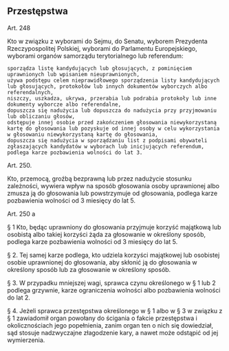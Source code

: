 ## Przestępstwa

Art. 248

Kto w związku z wyborami do Sejmu, do Senatu, wyborem Prezydenta Rzeczypospolitej Polskiej, wyborami do Parlamentu Europejskiego,  wyborami organów samorządu terytorialnego lub referendum:

    sporządza listę kandydujących lub głosujących, z pominięciem uprawnionych lub wpisaniem nieuprawnionych,
    używa podstępu celem nieprawidłowego sporządzenia listy kandydujących lub głosujących, protokołów lub innych dokumentów wyborczych albo referendalnych,
    niszczy, uszkadza, ukrywa, przerabia lub podrabia protokoły lub inne dokumenty wyborcze albo referendalne,
    dopuszcza się nadużycia lub dopuszcza do nadużycia przy przyjmowaniu lub obliczaniu głosów,
    odstępuje innej osobie przed zakończeniem głosowania niewykorzystaną kartę do głosowania lub pozyskuje od innej osoby w celu wykorzystania w głosowaniu niewykorzystaną kartę do głosowania,
    dopuszcza się nadużycia w sporządzaniu list z podpisami obywateli zgłaszających kandydatów w wyborach lub inicjujących referendum, podlega karze pozbawienia wolności do lat 3.


Art. 250.

Kto, przemocą, groźbą bezprawną lub przez nadużycie stosunku zależności, wywiera wpływ na sposób głosowania osoby uprawnionej albo zmusza ją do głosowania lub powstrzymuje od głosowania, podlega karze pozbawienia wolności od 3 miesięcy do lat 5.


Art. 250 a

§ 1 Kto, będąc uprawniony do głosowania przyjmuje korzyść majątkową lub osobistą albo takiej korzyści żąda za głosowanie w określony sposób, podlega karze pozbawienia wolności od 3 miesięcy do lat 5.

§ 2. Tej samej karze podlega, kto udziela korzyści majątkowej lub osobistej osobie uprawnionej do głosowania, aby skłonić ją do głosowania w określony sposób lub za głosowanie w określony sposób.

§ 3. W przypadku mniejszej wagi, sprawca czynu określonego w § 1 lub 2 podlega grzywnie, karze ograniczenia wolności albo pozbawienia wolności do lat 2.

§ 4. Jeżeli sprawca przestępstwa określonego w § 1 albo w § 3 w związku z § 1 zawiadomił organ powołany do ścigania o fakcie przestępstwa i okolicznościach jego popełnienia, zanim organ ten o nich się dowiedział, sąd stosuje nadzwyczajne złagodzenie kary, a nawet może odstąpić od jej wymierzenia.
